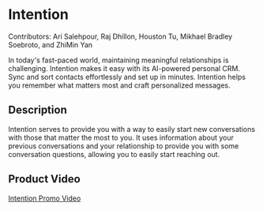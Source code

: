 # Intention
Contributors: Ari Salehpour, Raj Dhillon, Houston Tu, Mikhael Bradley Soebroto, and ZhiMin Yan

In today's fast-paced world, maintaining meaningful relationships is challenging.
Intention makes it easy with its AI-powered personal CRM. Sync and sort contacts
effortlessly and set up in minutes. Intention helps you remember what matters most and
craft personalized messages.

## Description
Intention serves to provide you with a way to easily start new conversations with those that matter the most to you. It uses information about your previous conversations and your relationship to provide you with some conversation questions, allowing you to easily start reaching out.

## Product Video
[Intention Promo Video](https://youtu.be/iKwEQy0F_RI)
